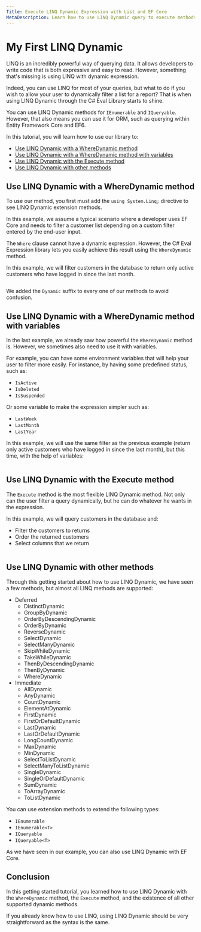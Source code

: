 ```yaml
---
Title: Execute LINQ Dynamic Expression with List and EF Core
MetaDescription: Learn how to use LINQ Dynamic query to execute methods such as Select, OrderBy, or Where clause dynamically.
---
```


# My First LINQ Dynamic

LINQ is an incredibly powerful way of querying data. It allows developers to write code that is both expressive and easy to read. However, something that's missing is using LINQ with dynamic expression.

Indeed, you can use LINQ for most of your queries, but what to do if you wish to allow your user to dynamically filter a list for a report? That is when using LINQ Dynamic through the C# Eval Library starts to shine.

You can use LINQ Dynamic methods for `IEnumerable` and `IQueryable`. However, that also means you can use it for ORM, such as querying within Entity Framework Core and EF6.

In this tutorial, you will learn how to use our library to:

- [Use LINQ Dynamic with a WhereDynamic method](#use-linq-dynamic-with-a-wheredynamic-method)
- [Use LINQ Dynamic with a WhereDynamic method with variables](#use-linq-dynamic-with-a-wheredynamic-method-with-variables)
- [Use LINQ Dynamic with the Execute method](#use-linq-dynamic-with-the-execute-method)
- [Use LINQ Dynamic with other methods](#use-linq-dynamic-with-other-methods)

## Use LINQ Dynamic with a WhereDynamic method

To use our method, you first must add the `using System.Linq;` directive to see LINQ Dynamic extension methods.

In this example, we assume a typical scenario where a developer uses EF Core and needs to filter a customer list depending on a custom filter entered by the end-user input.

The `Where` clause cannot have a dynamic expression. However, the C# Eval Expression library lets you easily achieve this result using the `WhereDynamic` method.

In this example, we will filter customers in the database to return only active customers who have logged in since the last month.


```csharp
```

We added the `Dynamic` suffix to every one of our methods to avoid confusion.

## Use LINQ Dynamic with a WhereDynamic method with variables

In the last example, we already saw how powerful the `WhereDynamic` method is. However, we sometimes also need to use it with variables.

For example, you can have some environment variables that will help your user to filter more easily. For instance, by having some predefined status, such as:

- `IsActive`
- `IsDeleted`
- `IsSuspended`

Or some variable to make the expression simpler such as:

- `LastWeek`
- `LastMonth`
- `LastYear`

In this example, we will use the same filter as the previous example (return only active customers who have logged in since the last month), but this time, with the help of variables:

```csharp
```

## Use LINQ Dynamic with the Execute method

The `Execute` method is the most flexible LINQ Dynamic method. Not only can the user filter a query dynamically, but he can do whatever he wants in the expression.

In this example, we will query customers in the database and:

- Filter the customers to returns
- Order the returned customers
- Select columns that we return

```csharp
```

## Use LINQ Dynamic with other methods

Through this getting started about how to use LINQ Dynamic, we have seen a few methods, but almost all LINQ methods are supported:

- Deferred
   - DistinctDynamic
   - GroupByDynamic
   - OrderByDescendingDynamic
   - OrderByDynamic
   - ReverseDynamic
   - SelectDynamic
   - SelectManyDynamic
   - SkipWhileDynamic
   - TakeWhileDynamic
   - ThenByDescendingDynamic
   - ThenByDynamic
   - WhereDynamic
- Immediate
   - AllDynamic
   - AnyDynamic
   - CountDynamic
   - ElementAtDynamic
   - FirstDynamic
   - FirstOrDefaultDynamic
   - LastDynamic
   - LastOrDefaultDynamic
   - LongCountDynamic
   - MaxDynamic
   - MinDynamic
   - SelectToListDynamic
   - SelectManyToListDynamic
   - SingleDynamic
   - SingleOrDefaultDynamic
   - SumDynamic
   - ToArrayDynamic
   - ToListDynamic

You can use extension methods to extend the following types:

- `IEnumerable`
- `IEnumerable<T>`
- `IQueryable`
- `IQueryable<T>`

As we have seen in our example, you can also use LINQ Dynamic with EF Core.

## Conclusion

In this getting started tutorial, you learned how to use LINQ Dynamic with the `WhereDynamic` method, the `Execute` method, and the existence of all other supported dynamic methods.

If you already know how to use LINQ, using LINQ Dynamic should be very straightforward as the syntax is the same.